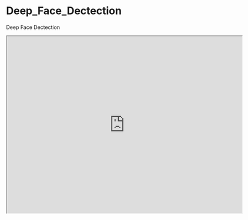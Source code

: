 # Deep_Face_Dectection
Deep Face Dectection

<iframe src="https://drive.google.com/file/d/10CxEDve1qPeUgUsUHaL_WMXlq26Xh7HM/view?usp=sharing" width="640" height="480"></iframe>

